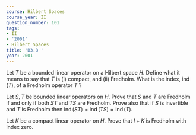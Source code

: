 ```yaml
---
course: Hilbert Spaces
course_year: II
question_number: 101
tags:
- II
- '2001'
- Hilbert Spaces
title: 'B3.8 '
year: 2001
---
```



Let $T$ be a bounded linear operator on a Hilbert space $H$. Define what it means to say that $T$ is (i) compact, and (ii) Fredholm. What is the index, ind $(T)$, of a Fredholm operator $T$ ?

Let $S, T$ be bounded linear operators on $H$. Prove that $S$ and $T$ are Fredholm if and only if both $S T$ and $T S$ are Fredholm. Prove also that if $S$ is invertible and $T$ is Fredholm then $\operatorname{ind}(S T)=\operatorname{ind}(T S)=\operatorname{ind}(T)$.

Let $K$ be a compact linear operator on $H$. Prove that $I+K$ is Fredholm with index zero.